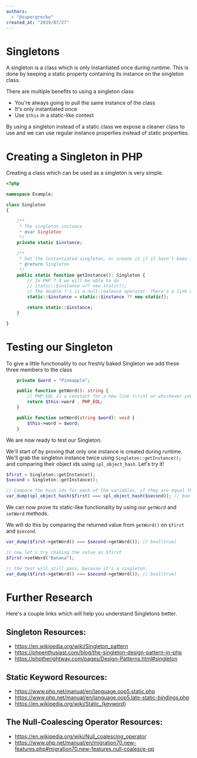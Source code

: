 ```yaml
---
authors:
  - "@supergrecko"
created_at: "2019/07/27"
---
```


# Singletons

A singleton is a class which is only instantiated once during runtime. This is done by keeping a static property containing its instance on the singleton class.

There are multiple benefits to using a singleton class

- You're always going to pull the same instance of the class
- It's only instantiated once
- Use `$this` in a static-like context

By using a singleton instead of a static class we expose a cleaner class to use and we can use regular instance properties instead of static properties.

# Creating a Singleton in PHP

Creating a class which can be used as a singleton is very simple.

```php
<?php

namespace Example;

class Singleton
{

    /**
     * The singleton instance
     * @var Singleton
     */
    private static $instance;

    /**
     * Get the instantiated singleton, or create it if it hasn't been instantiated yet.
     * @return Singleton
     */
    public static function getInstance(): Singleton {
        // In PHP 7.4 we will be able to do
        // static::$instance =?? new static();
        // The double ?'s is a null-coalesce operator. There's a link about it below.
        static::$instance = static::$instance ?? new static();

        return static::$instance;
    }

}
```

# Testing our Singleton

To give a little functionality to our freshly baked Singleton we add these three members to the class

```php
    private $word = "Pineapple";

    public function getWord(): string {
        // PHP_EOL is a constant for a new line (\r\n) or whichever your OS uses.
        return $this->word . PHP_EOL;
    }

    public function setWord(string $word): void {
        $this->word = $word;
    }
```

We are now ready to test our Singleton.

We'll start of by proving that only one instance is created during runtime. We'll grab the singleton instance twice using `Singleton::getInstance();` and comparing their object ids using `spl_object_hash`. Let's try it!

```php
$first = Singleton::getInstance();
$second = Singleton::getInstance();

// Compare the hash ids for each of the variables, if they are equal then they contain the same instance.
var_dump(spl_object_hash($first) === spl_object_hash($second)); // bool(true)
```

We can now prove its static-like functionality by using our `getWord` and `setWord` methods.

We will do this by comparing the returned value from `getWord()` on `$first` and `$second`.

```php
var_dump($first->getWord() === $second->getWord()); // bool(true)

// now let's try chaning the value on $first
$first->setWord("Banana");

// the test will still pass, because it's a singleton.
var_dump($first->getWord() === $second->getWord()); // bool(true)
```

# Further Research

Here's a couple links which will help you understand Singletons better.

## Singleton Resources:

- https://en.wikipedia.org/wiki/Singleton_pattern
- https://phpenthusiast.com/blog/the-singleton-design-pattern-in-php
- https://phptherightway.com/pages/Design-Patterns.html#singleton

## Static Keyword Resources:

- https://www.php.net/manual/en/language.oop5.static.php
- https://www.php.net/manual/en/language.oop5.late-static-bindings.php
- https://en.wikipedia.org/wiki/Static_(keyword)

## The Null-Coalescing Operator Resources:

- https://en.wikipedia.org/wiki/Null_coalescing_operator
- https://www.php.net/manual/en/migration70.new-features.php#migration70.new-features.null-coalesce-op

